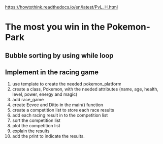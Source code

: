 https://howtothink.readthedocs.io/en/latest/PvL_H.html

# The most you win in the Pokemon-Park
## Bubble sorting by using while loop
## Implement in the racing game
1. use template to create the needed pokemon_platform
2. create a class, Pokemon, with the needed attributes (name, age, health, level, power, energy and magic)
3. add race_game
4. create Eevee and Ditto in the main() function
5. create a competition list to store each race results
6. add each racing result in to the competition list
7. sort the competition list 
8. plot the competition list
9. explain the results
10. add the print to indicate the results. 
